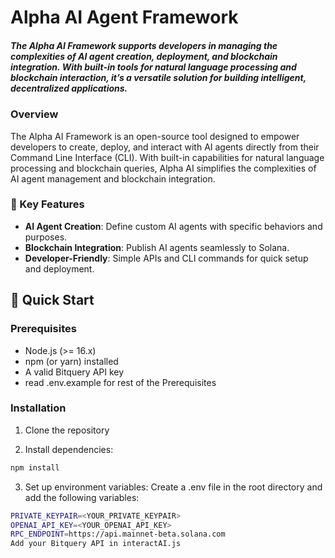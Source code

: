 # Alpha AI Agent Framework

##### The Alpha AI Framework supports developers in managing the complexities of AI agent creation, deployment, and blockchain integration. With built-in tools for natural language processing and blockchain interaction, it’s a versatile solution for building intelligent, decentralized applications.

### Overview

The Alpha AI Framework is an open-source tool designed to empower developers to create, deploy, and interact with AI agents directly from their Command Line Interface (CLI). With built-in capabilities for natural language processing and blockchain queries, Alpha AI simplifies the complexities of AI agent management and blockchain integration.


### 🌟 Key Features

- **AI Agent Creation**: Define custom AI agents with specific behaviors and purposes.
- **Blockchain Integration**: Publish AI agents seamlessly to Solana.
- **Developer-Friendly**: Simple APIs and CLI commands for quick setup and deployment.

## 🚀 Quick Start
### Prerequisites
- Node.js (>= 16.x)
- npm (or yarn) installed
- A valid Bitquery API key
- read .env.example for rest of the Prerequisites

### Installation 
1. Clone the repository

2. Install dependencies:
``` bash
npm install
```
3. Set up environment variables: Create a .env file in the root directory and add the following variables:
 
```bash
PRIVATE_KEYPAIR=<YOUR_PRIVATE_KEYPAIR>
OPENAI_API_KEY=<YOUR_OPENAI_API_KEY> 
RPC_ENDPOINT=https://api.mainnet-beta.solana.com 
Add your Bitquery API in interactAI.js 
```